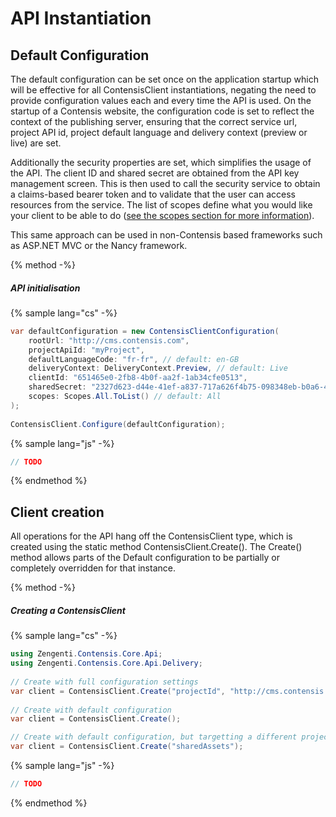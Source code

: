 # API Instantiation

## Default Configuration

The default configuration can be set once on the application startup which will be effective for all ContensisClient instantiations, negating the need to provide configuration values each and every time the API is used. On the startup of a Contensis website, the configuration code is set to reflect the context of the publishing server, ensuring that the correct service url, project API id, project default language and delivery context (preview or live) are set. 

Additionally the security properties are set, which simplifies the usage of the API. The client ID and shared secret are obtained from the API key management screen. This is then used to call the security service to obtain a claims-based bearer token and to validate that the user can access resources from the service. The list of scopes define what you would like your client to be able to do ([see the scopes section for more information](./authentication-dotnet.md)).

This same approach can be used in non-Contensis based frameworks such as ASP.NET MVC or the Nancy framework.

{% method -%}
##### API initialisation


{% sample lang="cs" -%}
```cs
var defaultConfiguration = new ContensisClientConfiguration(
    rootUrl: "http://cms.contensis.com",
    projectApiId: "myProject",
    defaultLanguageCode: "fr-fr", // default: en-GB
    deliveryContext: DeliveryContext.Preview, // default: Live
    clientId: "651465e0-2fb8-4b0f-aa2f-1ab34cfe0513",
    sharedSecret: "2327d623-d44e-41ef-a837-717a626f4b75-098348eb-b0a6-4023-a64a-805536024dfb-1a558c9c-49dc-4709-9e8b-c203f60fda80",
    scopes: Scopes.All.ToList() // default: All
);
 
ContensisClient.Configure(defaultConfiguration);
```

{% sample lang="js" -%}
```js
// TODO

```
{% endmethod %}

## Client creation

All operations for the API hang off the ContensisClient type, which is created using the static method ContensisClient.Create(). The Create() method allows parts of the Default configuration to be partially or completely overridden for that instance.

{% method -%}
##### Creating a ContensisClient

{% sample lang="cs" -%}
```cs
using Zengenti.Contensis.Core.Api;
using Zengenti.Contensis.Core.Api.Delivery;
 
// Create with full configuration settings
var client = ContensisClient.Create("projectId", "http://cms.contensis.com", "client id", "shared secret", new[] { Scopes.All });
 
// Create with default configuration
var client = ContensisClient.Create();

// Create with default configuration, but targetting a different project
var client = ContensisClient.Create("sharedAssets");

```

{% sample lang="js" -%}
```js
// TODO

```
{% endmethod %}